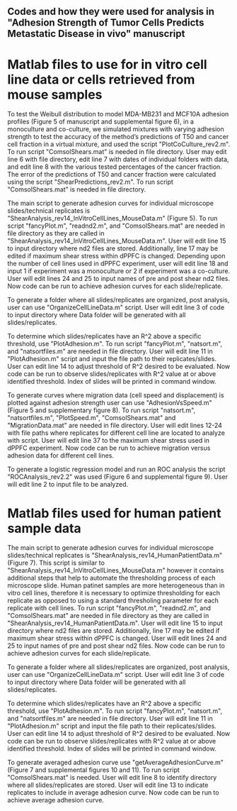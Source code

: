 ## Codes and how they were used for analysis in "Adhesion Strength of Tumor Cells Predicts Metastatic Disease in vivo" manuscript


# Matlab files to use for in vitro cell line data or cells retrieved from mouse samples

To test the Weibull distribution to model MDA-MB231 and MCF10A adhesion profiles (Figure 5 of manuscript and supplemental figure 6), in a monoculture and co-culture, we simulated mixtures with varying adhesion strength to test the accuracy of the method’s predictions of T50 and cancer cell fraction in a virtual mixture, and used the script "PlotCoCulture_rev2.m".  To run script "ComsolShears.mat" is needed in file directory. User may edit line 6 with file directory, edit line 7 with dates of individual folders with data, and edit line 8 with the various tested percentages of the cancer fraction. The error of the predictions of T50 and cancer fraction were calculated using the script "ShearPredictions_rev2.m". To run script "ComsolShears.mat" is needed in file directory.
   
The main script to generate adhesion curves for individual microscope slides/technical replicates is                         "ShearAnalysis_rev14_InVitroCellLines_MouseData.m" (Figure 5). To run script "fancyPlot.m", "readnd2.m", and "ComsolShears.mat" are needed in file directory as they are called in "ShearAnalysis_rev14_InVitroCellLines_MouseData.m". User will edit line 15 to input directory where nd2 files are stored. Additionally, line 17 may be edited if maximum shear stress within dPPFC is changed. Depending upon the number of cell lines used in dPPFC experiment, user will edit line 18 and input 1 if experiment was a monoculture or 2 if experiment was a co-culture. User will edit lines 24 and 25 to input names of pre and post shear nd2 files. Now code can be run to achieve adhesion curves for each slide/replicate.

To generate a folder where all slides/replicates are organized, post analysis, user can use "OrganizeCellLineData.m" script. User will edit line 3 of code to input directory where Data folder will be generated with all slides/replicates.

To determine which slides/replicates have an R^2 above a specific threshold, use "PlotAdhesion.m". To run script "fancyPlot.m", "natsort.m", and "natsortfiles.m" are needed in file directory. User will edit line 11 in "PlotAdhesion.m" script and input the file path to their replicates/slides. User can edit line 14 to adjust threshold of R^2 desired to be evaluated. Now code can be run to observe slides/replicates with R^2 value at or above identified threshold. Index of slides will be printed in command window.

To generate curves where migration data (cell speed and displacement) is plotted against adhesion strength user can use "AdhesionVsSpeed.m" (Figure 5 and supplementary figure 8). To run script "natsort.m", "natsortfiles.m", "PlotSpeed.m", "ComsolShears.mat" and "MigrationData.mat" are needed in file directory. User will edit lines 12-24 with file paths where replicates for     different cell line are located to analyze with script. User will edit line 37 to the maximum shear stress used in dPPFC experiment. Now code can be run to achieve migration versus adhesion data for different cell lines.  

To generate a logistic regression model and run an ROC analysis the script "ROCAnalysis_rev2.2" was used (Figure 6 and supplemental figure 9). User will edit line 2 to input file to be analyzed.

# Matlab files used for human patient sample data

The main script to generate adhesion curves for individual microscope slides/technical replicates is "ShearAnalysis_rev14_HumanPatientData.m" (Figure 7). This script is similar to "ShearAnalysis_rev14_InVitroCellLines_MouseData.m" however it contains additional steps that help to automate the thresholding process of each microscope slide. Human patinet samples are more heterogeneous than in vitro cell lines, therefore it is necessary to optimize thresholding for each replicate as opposed to using a standard thresholing parameter for each replicate with cell lines. To run script "fancyPlot.m", "readnd2.m", and "ComsolShears.mat" are needed in file directory as they are called in "ShearAnalysis_rev14_HumanPatientData.m". User will edit line 15 to input directory where nd2 files are stored. Additionally, line 17 may be edited if maximum shear stress within dPPFC is changed. User will edit lines 24 and 25 to input names of pre and post shear nd2 files. Now code can be run to achieve adhesion curves for each slide/replicate.

To generate a folder where all slides/replicates are organized, post analysis, user can use "OrganizeCellLineData.m" script. User will edit line 3 of code to input directory where Data folder will be generated with all slides/replicates.

To determine which slides/replicates have an R^2 above a specific threshold, use "PlotAdhesion.m". To run script "fancyPlot.m", "natsort.m", and "natsortfiles.m" are needed in file directory. User will edit line 11 in "PlotAdhesion.m" script and input the file path to their replicates/slides. User can edit line 14 to adjust threshold of R^2 desired to be evaluated. Now code can be run to observe slides/replicates with R^2 value at or above identified threshold. Index of slides will be printed in command window.

To generate averaged adhesion curve use "getAverageAdhesionCurve.m" (Figure 7 and supplemental figures 10 and 11). To run script "ComsolShears.mat" is needed. User will edit line 8 to identify directory where all slides/replicates are stored. User will edit line 13 to indicate replicates to include in average adhesion curve. Now code can be run to achieve average adhesion curve.

